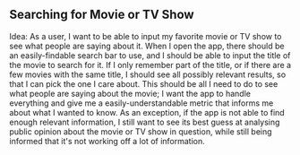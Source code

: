 ## Searching for Movie or TV Show

Idea: As a user, I want to be able to input my favorite movie or TV show to see what people are saying about it. 
When I open the app, there should be an easily-findable search bar to use, and I should be able to input the title of the movie to search for it. If I only remember part of the title, or if there are a few movies with the same title, I should see all possibly relevant results, so that I can pick the one I care about. This should be all I need to do to see what people are saying about the movie; I want the app to handle everything and give me a easily-understandable metric that informs me about what I wanted to know. As an exception, if the app is not able to find enough relevant information, I still want to see its best guess at analysing public opinion about the movie or TV show in question, while still being informed that it's not working off a lot of information.
